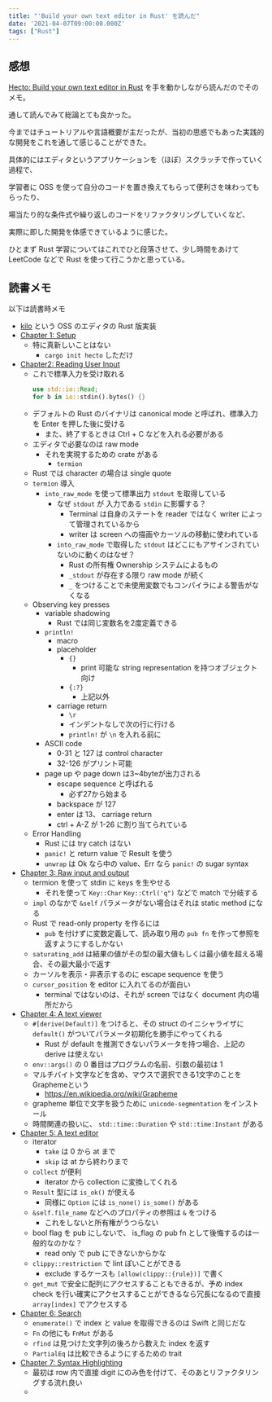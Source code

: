 ```yaml
---
title: "'Build your own text editor in Rust' を読んだ"
date: '2021-04-07T09:00:00.000Z'
tags: ["Rust"]
---
```


## 感想

[Hecto: Build your own text editor in Rust](https://www.philippflenker.com/hecto/) を手を動かしながら読んだのでそのメモ。

通して読んでみて総論とても良かった。

今まではチュートリアルや言語概要が主だったが、当初の思惑でもあった実践的な開発をこれを通して感じることができた。

具体的にはエディタというアプリケーションを（ほぼ）スクラッチで作っていく過程で、

学習者に OSS を使って自分のコードを置き換えてもらって便利さを味わってもらったり、

場当たり的な条件式や繰り返しのコードをリファクタリングしていくなど、

実際に即した開発を体感できているように感じた。

ひとまず Rust 学習についてはこれでひと段落させて、少し時間をあけて LeetCode などで Rust を使って行こうかと思っている。

## 読書メモ

以下は読書時メモ

- [kilo](https://viewsourcecode.org/snaptoken/kilo/index.html) という OSS のエディタの Rust 版実装
- [Chapter 1: Setup](https://www.philippflenker.com/hecto-chapter-1/)
    - 特に真新しいことはない
        - `cargo init hecto` しただけ
- [Chapter2: Reading User Input](https://www.philippflenker.com/hecto-chapter-2/)
    - これで標準入力を受け取れる
        ```rust
        use std::io::Read;
        for b in io::stdin().bytes() {}
        ```
    - デフォルトの Rust のバイナリは canonical mode と呼ばれ、標準入力を Enter を押した後に受ける
        - また、終了するときは Ctrl + C などを入れる必要がある
    - エディタで必要なのは raw mode
        - それを実現するための crate がある
            - `termion`
    - Rust では character の場合は single quote
    - `termion` 導入
        - `into_raw_mode` を使って標準出力 `stdout` を取得している
            - なぜ `stdout` が 入力である `stdin` に影響する？
                - Terminal は自身のステートを reader ではなく writer によって管理されているから
                - writer は screen への描画やカーソルの移動に使われている
            - `into_raw_mode` で取得した `stdout` はどこにもアサインされていないのに動くのはなぜ？
                - Rust の所有権 Ownership システムによるもの
                - `_stdout` が存在する限り raw mode が続く
                - `_` をつけることで未使用変数でもコンパイラによる警告がなくなる
    - Observing key presses
        - variable shadowing
            - Rust では同じ変数名を2度定義できる
        - `println!`
            - macro
            - placeholder
                - `{}`
                    - print 可能な string representation を持つオブジェクト向け
                - `{:?}`
                    - 上記以外
            - carriage return
                - `\r`
                - インデントなしで次の行に行ける
                - `println!` が `\n` を入れる前に
        - ASCII code
            - 0-31 と 127 は control character
            - 32-126 がプリント可能
        - page up や page down は3~4byteが出力される
            - escape sequence と呼ばれる
                - 必ず27から始まる
            - backspace が 127
            - enter は 13、 carriage return
            - ctrl + A-Z が 1-26 に割り当てられている
    - Error Handling
        - Rust には try catch はない
        - `panic!` と return value で Result を使う
        - `unwrap` は Ok なら中の value、Err なら `panic!` の sugar syntax
- [Chapter 3: Raw input and output](https://www.philippflenker.com/hecto-chapter-3/)
    - termion を使って stdin に keys を生やせる
        - それを使って `Key::Char` `Key::Ctrl('q")` などで match で分岐する
    - `impl` のなかで `&self` パラメータがない場合はそれは static method になる
    - Rust で read-only property を作るには
        - `pub` を付けずに変数定義して、読み取り用の `pub fn` を作って参照を返すようにするしかない
    - `saturating_add` は結果の値がその型の最大値もしくは最小値を超える場合、その最大最小で返す
    - カーソルを表示・非表示するのに escape sequence を使う
    - `cursor_position` を editor に入れてるのが面白い
        - terminal ではないのは、それが screen ではなく document 内の場所だから
- [Chapter 4: A text viewer](https://www.philippflenker.com/hecto-chapter-4/)
    - `#[derive(Default)]` をつけると、その struct のイニシャライザに `default()` がついてパラメータ初期化を勝手にやってくれる
        - Rust が default を推測できないパラメータを持つ場合、上記の derive は使えない
    - `env::args()` の 0 番目はプログラムの名前、引数の最初は 1
    - マルチバイト文字などを含め、マウスで選択できる1文字のことをGraphemeという
        - https://en.wikipedia.org/wiki/Grapheme
    - grapheme 単位で文字を扱うために `unicode-segmentation` をインストール
    - 時間関連の扱いに、 `std::time::Duration` や `std::time:Instant` がある
- [Chapter 5: A text editor](https://www.philippflenker.com/hecto-chapter-5/)
    - iterator
        - `take` は 0 から at まで
        - `skip` は at から終わりまで
    - `collect` が便利
        - iterator から collection に変換してくれる
    - `Result` 型には `is_ok()` が使える
        - 同様に `Option` には `is_none()` `is_some()` がある
    - `&self.file_name` などへのプロパティの参照は `&` をつける
        - これをしないと所有権がうつらない
    - bool flag を pub にしないで、 is_flag の pub fn として後悔するのは一般的なのかな？
        - read only で pub にできないからかな
    - `clippy::restriction` で lint ぽいことができる
        - exclude するケースも `[allow(clippy::{rule})]` で書く
    - `get_mut` で安全に配列にアクセスすることもできるが、予め index check を行い確実にアクセスすることができるなら冗長になるので直接 `array[index]` でアクセスする
- [Chapter 6: Search](https://www.philippflenker.com/hecto-chapter-6/)
    - `enumerate()` で index と value を取得できるのは Swift と同じだな
    - `Fn` の他にも `FnMut` がある
    - `rfind` は見つけた文字列の後ろから数えた index を返す
    - `PartialEq` は比較できるようにするための trait
- [Chapter 7: Syntax Highlighting](https://www.philippflenker.com/hecto-chapter-7/)
    - 最初は row 内で直接 digit にのみ色を付けて、そのあとリファクタリングする流れ良い
    - 
